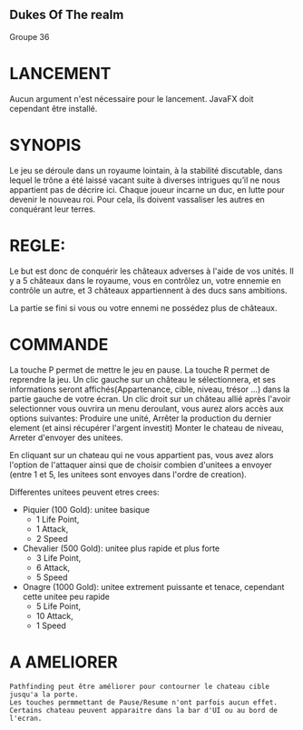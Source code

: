 ## Dukes Of The realm
Groupe 36

# LANCEMENT
Aucun argument n'est nécessaire pour le lancement.
JavaFX doit cependant être installé.

# SYNOPIS
Le jeu se déroule dans un royaume lointain, à la stabilité discutable, dans lequel le trône a
été laissé vacant suite à diverses intrigues qu’il ne nous appartient pas de décrire ici.
Chaque joueur incarne un duc, en lutte pour devenir le nouveau roi. Pour cela, ils doivent
vassaliser les autres en conquérant leur terres.

# REGLE:
Le but est donc de conquérir les châteaux adverses à l'aide de vos unités.
Il y a 5 châteaux dans le royaume, vous en contrôlez un, votre ennemie en contrôle
un autre, et 3 châteaux appartiennent à des ducs sans ambitions.

La partie se fini si vous ou votre ennemi ne possédez plus de châteaux.

# COMMANDE
La touche P permet de mettre le jeu en pause.
La touche R permet de reprendre la jeu.
Un clic gauche sur un château le sélectionnera,
et ses informations seront affichés(Appartenance, cible, niveau, trésor ...) dans la partie gauche de votre écran.
Un clic droit sur un château allié après l'avoir selectionner vous ouvrira un menu deroulant,
vous aurez alors accès aux options suivantes:
    Produire une unité,
    Arrêter la production du dernier element (et ainsi récupérer l'argent investit)
    Monter le chateau de niveau,
    Arreter d'envoyer des unitees.

En cliquant sur un chateau qui ne vous appartient pas, vous avez alors l'option de l'attaquer
ainsi que de choisir combien d'unitees a envoyer (entre 1 et 5, les unitees sont envoyes dans l'ordre de creation).

Differentes unitees peuvent etres crees:
* Piquier (100 Gold): unitee basique
    * 1 Life Point,
    * 1 Attack,
    * 2 Speed
* Chevalier (500 Gold): unitee plus rapide et plus forte
    * 3 Life Point,
    * 6 Attack,
    * 5 Speed
* Onagre (1000 Gold): unitee extrement puissante et tenace, cependant cette unitee peu rapide
    * 5 Life Point,
    * 10 Attack,
    * 1 Speed

# A AMELIORER
    Pathfinding peut être améliorer pour contourner le chateau cible jusqu'a la porte.
    Les touches permmettant de Pause/Resume n'ont parfois aucun effet.
    Certains chateau peuvent apparaitre dans la bar d'UI ou au bord de l'ecran.
